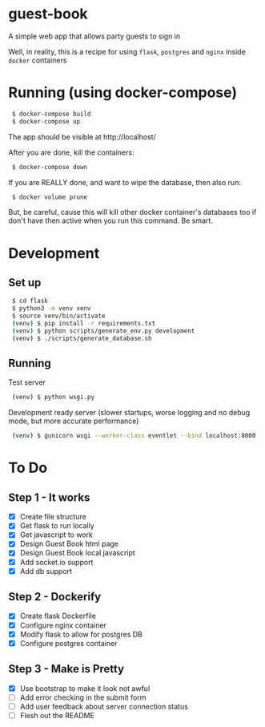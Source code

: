 # guest-book
A simple web app that allows party guests to sign in

Well, in reality, this is a recipe for using `flask`, `postgres` and `nginx`
inside `docker` containers


# Running (using docker-compose)
```bash
 $ docker-compose build
 $ docker-compose up
```
The app should be visible at http://localhost/

After you are done, kill the containers:
```bash
 $ docker-compose down
```
If you are REALLY done, and want to wipe the database, then also run:
```bash
 $ docker volume prune
```
But, be careful, cause this will kill other docker container's databases too
if don't have then active when you run this command. Be smart.

# Development
## Set up
```bash
 $ cd flask
 $ python3 -m venv venv
 $ source venv/bin/activate
 (venv) $ pip install -r requirements.txt
 (venv) $ python scripts/generate_env.py development
 (venv) $ ./scripts/generate_database.sh
```

## Running
Test server
```bash
 (venv) $ python wsgi.py
```
Development ready server (slower startups, worse logging and no debug mode, but
more accurate performance)
```bash
 (venv) $ gunicorn wsgi --worker-class eventlet --bind localhost:8000  
```

# To Do
## Step 1 - It works
 - [x] Create file structure
 - [x] Get flask to run locally
 - [x] Get javascript to work
 - [x] Design Guest Book html page
 - [x] Design Guest Book local javascript
 - [x] Add socket.io support
 - [x] Add db support
## Step 2 - Dockerify
 - [x] Create flask Dockerfile
 - [x] Configure nginx container
 - [x] Modify flask to allow for postgres DB
 - [x] Configure postgres container
## Step 3 - Make is Pretty
 - [x] Use bootstrap to make it look not awful
 - [ ] Add error checking in the submit form
 - [ ] Add user feedback about server connection status
 - [ ] Flesh out the README
